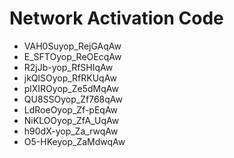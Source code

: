 # Network Activation Code
* VAH0Suyop_RejGAqAw
* E_SFTOyop_ReOEcqAw
* R2jJb-yop_RfSHIqAw
* jkQlSOyop_RfRKUqAw
* plXIROyop_Ze5dMqAw
* QU8SSOyop_Zf768qAw
* LdRoeOyop_Zf-pEqAw
* NiKLOOyop_ZfA_UqAw
* h90dX-yop_Za_rwqAw
* O5-HKeyop_ZaMdwqAw